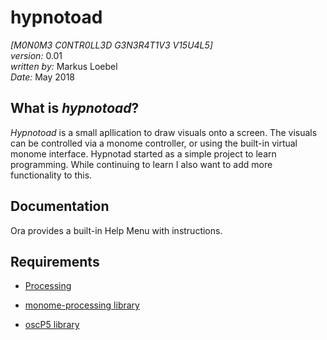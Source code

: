 # hypnotoad
_[M0N0M3 C0NTR0LL3D G3N3R4T1V3 V15U4L5]_  
_version:_ 0.01  
_written by:_ Markus Loebel  
_Date:_ May 2018  

## What is _hypnotoad_?  
_Hypnotoad_ is a small apllication to draw visuals onto a screen.
The visuals can be controlled via a monome controller,
or using the built-in virtual monome interface.
Hypnotad started as a simple project to learn programming.
While continuing to learn I also want to add more functionality to this.

## Documentation  
Ora provides a built-in Help Menu with instructions.

## Requirements  
* [Processing](processing.org)

* [monome-processing library](github.com/monome/monome-processing/releases/latest)

* [oscP5 library](sojamo.de/libraries/oscp5)
